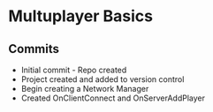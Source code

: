 # Multuplayer Basics

## Commits

* Initial commit - Repo created
* Project created and added to version control
* Begin creating a Network Manager
* Created OnClientConnect and OnServerAddPlayer